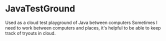 # JavaTestGround
Used as a cloud test playground of Java between computers
Sometimes I need to work between computers and places, it's helpful to be able to keep track of tryouts in cloud.
